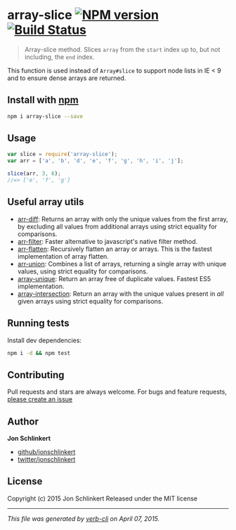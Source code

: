 # array-slice [![NPM version](https://badge.fury.io/js/array-slice.svg)](http://badge.fury.io/js/array-slice)  [![Build Status](https://travis-ci.org/jonschlinkert/array-slice.svg)](https://travis-ci.org/jonschlinkert/array-slice)

> Array-slice method. Slices `array` from the `start` index up to, but not including, the `end` index.

This function is used instead of `Array#slice` to support node lists in IE < 9 and to ensure dense arrays are returned.

## Install with [npm](npmjs.org)

```bash
npm i array-slice --save
```

## Usage

```js
var slice = require('array-slice');
var arr = ['a', 'b', 'd', 'e', 'f', 'g', 'h', 'i', 'j'];

slice(arr, 3, 6);
//=> ['e', 'f', 'g']
```

## Useful array utils
 * [arr-diff](https://github.com/jonschlinkert/arr-diff): Returns an array with only the unique values from the first array, by excluding all values from additional arrays using strict equality for comparisons.
 * [arr-filter](https://github.com/jonschlinkert/arr-filter): Faster alternative to javascript's native filter method.
 * [arr-flatten](https://github.com/jonschlinkert/arr-flatten): Recursively flatten an array or arrays. This is the fastest implementation of array flatten.
 * [arr-union](https://github.com/jonschlinkert/arr-union): Combines a list of arrays, returning a single array with unique values, using strict equality for comparisons.
 * [array-unique](https://github.com/jonschlinkert/array-unique): Return an array free of duplicate values. Fastest ES5 implementation.
 * [array-intersection](https://github.com/jonschlinkert/array-intersection): Return an array with the unique values present in _all_ given arrays using strict equality for comparisons.

## Running tests
Install dev dependencies:

```bash
npm i -d && npm test
```

## Contributing
Pull requests and stars are always welcome. For bugs and feature requests, [please create an issue](https://github.com/jonschlinkert/array-slice/issues)

## Author

**Jon Schlinkert**

+ [github/jonschlinkert](https://github.com/jonschlinkert)
+ [twitter/jonschlinkert](http://twitter.com/jonschlinkert)

## License
Copyright (c) 2015 Jon Schlinkert
Released under the MIT license

***

_This file was generated by [verb-cli](https://github.com/assemble/verb-cli) on April 07, 2015._
